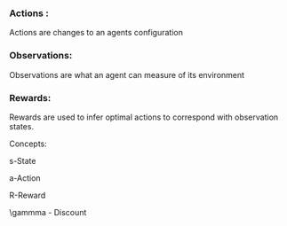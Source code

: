 ### Actions : 
Actions are changes to an agents configuration
### Observations:
Observations are what an agent can measure of its environment
### Rewards:

Rewards are used to infer optimal actions to correspond with observation states.

Concepts:

s-State 

a-Action

R-Reward

\gammma - Discount
